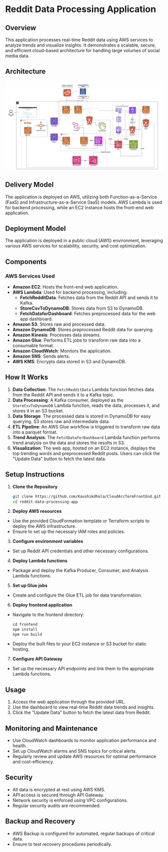 # Reddit Data Processing Application

## Overview

This application processes real-time Reddit data using AWS services to analyze trends and visualize insights. It demonstrates a scalable, secure, and efficient cloud-based architecture for handling large volumes of social media data.

## Architecture

![Architecture Diagram](SysArch.jpeg)

## Delivery Model

The application is deployed on AWS, utilizing both Function-as-a-Service (FaaS) and Infrastructure-as-a-Service (IaaS) models. AWS Lambda is used for backend processing, while an EC2 instance hosts the front-end web application.

## Deployment Model

The application is deployed in a public cloud (AWS) environment, leveraging various AWS services for scalability, security, and cost optimization.

## Components

### AWS Services Used

- **Amazon EC2**: Hosts the front-end web application.
- **AWS Lambda**: Used for backend processing, including:
  - **FetchRedditData**: Fetches data from the Reddit API and sends it to Kafka.
  - **StoreCsvToDynamoDB**: Stores data from S3 to DynamoDB.
  - **FetchDataforDashboard**: Fetches preprocessed data for the web app dashboard.
- **Amazon S3**: Stores raw and processed data.
- **Amazon DynamoDB**: Stores preprocessed Reddit data for querying.
- **Amazon Kinesis**: Processes data streams.
- **Amazon Glue**: Performs ETL jobs to transform raw data into a consumable format.
- **Amazon CloudWatch**: Monitors the application.
- **Amazon SNS**: Sends alerts.
- **AWS KMS**: Encrypts data stored in S3 and DynamoDB.

## How It Works

1. **Data Collection**: The `FetchRedditData` Lambda function fetches data from the Reddit API and sends it to a Kafka topic.
2. **Data Processing**: A Kafka consumer, deployed as the `StoreCsvToDynamoDB` Lambda function, reads the data, processes it, and stores it in an S3 bucket.
3. **Data Storage**: The processed data is stored in DynamoDB for easy querying. S3 stores raw and intermediate data.
4. **ETL Pipeline**: An AWS Glue workflow is triggered to transform raw data into a parquet format.
5. **Trend Analysis**: The `FetchDataforDashboard` Lambda function performs trend analysis on the data and stores the results in S3.
6. **Visualization**: The web app, hosted on an EC2 instance, displays the top trending words and preprocessed Reddit posts. Users can click the "Update Data" button to fetch the latest data.

## Setup Instructions

1. **Clone the Repository**

   ```bash
   git clone https://github.com/Kaushikdhola/CloudArcTermFrontEnd.git
   cd reddit-data-processing-app

2. **Deploy AWS resources**
- Use the provided CloudFormation template or Terraform scripts to deploy the AWS infrastructure.
- Ensure to set up the necessary IAM roles and policies.

3. **Configure environment variables**
- Set up Reddit API credentials and other necessary configurations.

4. **Deploy Lambda functions**
- Package and deploy the Kafka Producer, Consumer, and Analysis Lambda functions.

5. **Set up Glue jobs**
- Create and configure the Glue ETL job for data transformation.

6. **Deploy frontend application**
- Navigate to the frontend directory:
  ```
  cd frontend
  npm install
  npm run build
  ```
- Deploy the built files to your EC2 instance or S3 bucket for static hosting.

7. **Configure API Gateway**
- Set up the necessary API endpoints and link them to the appropriate Lambda functions.

## Usage

1. Access the web application through the provided URL.
2. Use the dashboard to view real-time Reddit data trends and insights.
3. Click the "Update Data" button to fetch the latest data from Reddit.

## Monitoring and Maintenance

- Use CloudWatch dashboards to monitor application performance and health.
- Set up CloudWatch alarms and SNS topics for critical alerts.
- Regularly review and update AWS resources for optimal performance and cost-efficiency.

## Security

- All data is encrypted at rest using AWS KMS.
- API access is secured through API Gateway.
- Network security is enforced using VPC configurations.
- Regular security audits are recommended.

## Backup and Recovery

- AWS Backup is configured for automated, regular backups of critical data.
- Ensure to test recovery procedures periodically.